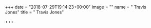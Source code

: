 +++
date = "2018-07-29T19:14:23+00:00"
image = ""
name = " Travis Jones"
title = " Travis Jones"

+++
